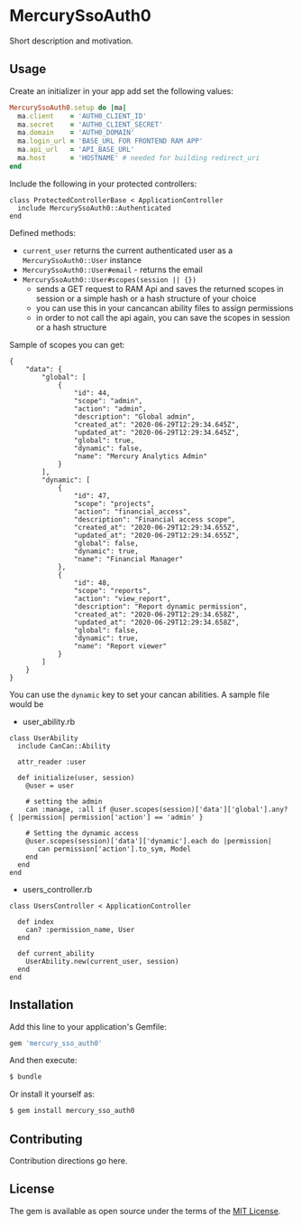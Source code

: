 # MercurySsoAuth0
Short description and motivation.

## Usage

Create an initializer in your app add set the following values:
```ruby
MercurySsoAuth0.setup do |ma|
  ma.client    = 'AUTH0_CLIENT_ID'
  ma.secret    = 'AUTH0_CLIENT_SECRET'
  ma.domain    = 'AUTH0_DOMAIN'
  ma.login_url = 'BASE_URL FOR FRONTEND RAM APP'
  ma.api_url   = 'API_BASE_URL'
  ma.host      = 'HOSTNAME' # needed for building redirect_uri
end
```

Include the following in your protected controllers:
```
class ProtectedControllerBase < ApplicationController
  include MercurySsoAuth0::Authenticated
end
```


Defined methods:
* `current_user` returns the current authenticated user as a `MercurySsoAuth0::User` instance
* `MercurySsoAuth0::User#email` -  returns the email
* `MercurySsoAuth0::User#scopes(session || {})`
    * sends a GET request to RAM Api and saves the returned scopes in session or a simple hash or a hash structure of your choice
    * you can use this in your cancancan ability files to assign permissions
    * in order to not call the api again, you can save the scopes in session or a hash structure

Sample of scopes you can get:
```
{
    "data": {
        "global": [
            {
                "id": 44,
                "scope": "admin",
                "action": "admin",
                "description": "Global admin",
                "created_at": "2020-06-29T12:29:34.645Z",
                "updated_at": "2020-06-29T12:29:34.645Z",
                "global": true,
                "dynamic": false,
                "name": "Mercury Analytics Admin"
            }
        ],
        "dynamic": [
            {
                "id": 47,
                "scope": "projects",
                "action": "financial_access",
                "description": "Financial access scope",
                "created_at": "2020-06-29T12:29:34.655Z",
                "updated_at": "2020-06-29T12:29:34.655Z",
                "global": false,
                "dynamic": true,
                "name": "Financial Manager"
            },
            {
                "id": 48,
                "scope": "reports",
                "action": "view_report",
                "description": "Report dynamic permission",
                "created_at": "2020-06-29T12:29:34.658Z",
                "updated_at": "2020-06-29T12:29:34.658Z",
                "global": false,
                "dynamic": true,
                "name": "Report viewer"
            }
        ]
    }
}
```

You can use the `dynamic` key to set your cancan abilities. A sample file would be

* user_ability.rb
```
class UserAbility
  include CanCan::Ability

  attr_reader :user

  def initialize(user, session)
    @user = user
    
    # setting the admin
    can :manage, :all if @user.scopes(session)['data']['global'].any? { |permission| permission['action'] == 'admin' }

    # Setting the dynamic access
    @user.scopes(session)['data']['dynamic'].each do |permission|
       can permission['action'].to_sym, Model
    end
  end
end
```

* users_controller.rb
```
class UsersController < ApplicationController

  def index
    can? :permission_name, User
  end

  def current_ability
    UserAbility.new(current_user, session)
  end
end
```
## Installation
Add this line to your application's Gemfile:

```ruby
gem 'mercury_sso_auth0'
```

And then execute:
```bash
$ bundle
```

Or install it yourself as:
```bash
$ gem install mercury_sso_auth0
```

## Contributing
Contribution directions go here.

## License
The gem is available as open source under the terms of the [MIT License](https://opensource.org/licenses/MIT).
